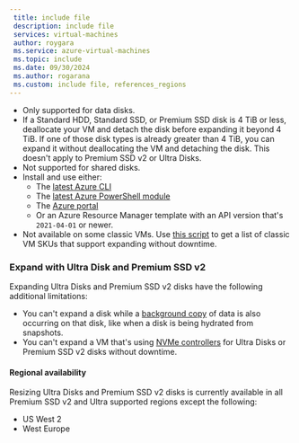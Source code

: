 ```yaml
---
 title: include file
 description: include file
 services: virtual-machines
 author: roygara
 ms.service: azure-virtual-machines
 ms.topic: include
 ms.date: 09/30/2024
 ms.author: rogarana
 ms.custom: include file, references_regions
---    
```

- Only supported for data disks.
- If a Standard HDD, Standard SSD, or Premium SSD disk is 4 TiB or less, deallocate your VM and detach the disk before expanding it beyond 4 TiB. If one of those disk types is already greater than 4 TiB, you can expand it without deallocating the VM and detaching the disk. This doesn't apply to Premium SSD v2 or Ultra Disks.
- Not supported for shared disks.
- Install and use either:
    - The [latest Azure CLI](/cli/azure/install-azure-cli)
    - The [latest Azure PowerShell module](/powershell/azure/install-azure-powershell)
    - The [Azure portal](https://portal.azure.com/)
    - Or an Azure Resource Manager template with an API version that's `2021-04-01` or newer.
- Not available on some classic VMs. Use [this script](#expanding-without-downtime-classic-vm-sku-support) to get a list of classic VM SKUs that support expanding without downtime.

### Expand with Ultra Disk and Premium SSD v2

Expanding Ultra Disks and Premium SSD v2 disks have the following additional limitations:
- You can't expand a disk while a [background copy](../scripts/create-managed-disk-from-snapshot.md#performance-impact---background-copy-process) of data is also occurring on that disk, like when a disk is being hydrated from snapshots.
- You can't expand a VM that's using [NVMe controllers](../nvme-overview.md) for Ultra Disks or Premium SSD v2 disks without downtime.

#### Regional availability

Resizing Ultra Disks and Premium SSD v2 disks is currently available in all Premium SSD v2 and Ultra supported regions except the following:

- US West 2
- West Europe
